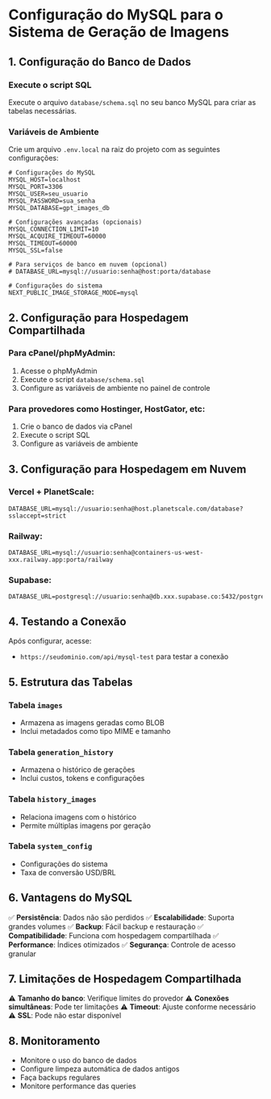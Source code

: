# Configuração do MySQL para o Sistema de Geração de Imagens

## 1. Configuração do Banco de Dados

### Execute o script SQL
Execute o arquivo `database/schema.sql` no seu banco MySQL para criar as tabelas necessárias.

### Variáveis de Ambiente
Crie um arquivo `.env.local` na raiz do projeto com as seguintes configurações:

```env
# Configurações do MySQL
MYSQL_HOST=localhost
MYSQL_PORT=3306
MYSQL_USER=seu_usuario
MYSQL_PASSWORD=sua_senha
MYSQL_DATABASE=gpt_images_db

# Configurações avançadas (opcionais)
MYSQL_CONNECTION_LIMIT=10
MYSQL_ACQUIRE_TIMEOUT=60000
MYSQL_TIMEOUT=60000
MYSQL_SSL=false

# Para serviços de banco em nuvem (opcional)
# DATABASE_URL=mysql://usuario:senha@host:porta/database

# Configurações do sistema
NEXT_PUBLIC_IMAGE_STORAGE_MODE=mysql
```

## 2. Configuração para Hospedagem Compartilhada

### Para cPanel/phpMyAdmin:
1. Acesse o phpMyAdmin
2. Execute o script `database/schema.sql`
3. Configure as variáveis de ambiente no painel de controle

### Para provedores como Hostinger, HostGator, etc:
1. Crie o banco de dados via cPanel
2. Execute o script SQL
3. Configure as variáveis de ambiente

## 3. Configuração para Hospedagem em Nuvem

### Vercel + PlanetScale:
```env
DATABASE_URL=mysql://usuario:senha@host.planetscale.com/database?sslaccept=strict
```

### Railway:
```env
DATABASE_URL=mysql://usuario:senha@containers-us-west-xxx.railway.app:porta/railway
```

### Supabase:
```env
DATABASE_URL=postgresql://usuario:senha@db.xxx.supabase.co:5432/postgres
```

## 4. Testando a Conexão

Após configurar, acesse:
- `https://seudominio.com/api/mysql-test` para testar a conexão

## 5. Estrutura das Tabelas

### Tabela `images`
- Armazena as imagens geradas como BLOB
- Inclui metadados como tipo MIME e tamanho

### Tabela `generation_history`
- Armazena o histórico de gerações
- Inclui custos, tokens e configurações

### Tabela `history_images`
- Relaciona imagens com o histórico
- Permite múltiplas imagens por geração

### Tabela `system_config`
- Configurações do sistema
- Taxa de conversão USD/BRL

## 6. Vantagens do MySQL

✅ **Persistência**: Dados não são perdidos
✅ **Escalabilidade**: Suporta grandes volumes
✅ **Backup**: Fácil backup e restauração
✅ **Compatibilidade**: Funciona com hospedagem compartilhada
✅ **Performance**: Índices otimizados
✅ **Segurança**: Controle de acesso granular

## 7. Limitações de Hospedagem Compartilhada

⚠️ **Tamanho do banco**: Verifique limites do provedor
⚠️ **Conexões simultâneas**: Pode ter limitações
⚠️ **Timeout**: Ajuste conforme necessário
⚠️ **SSL**: Pode não estar disponível

## 8. Monitoramento

- Monitore o uso do banco de dados
- Configure limpeza automática de dados antigos
- Faça backups regulares
- Monitore performance das queries
